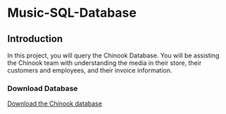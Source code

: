 # Music-SQL-Database
## Introduction
In this project, you will query the Chinook Database. You will be assisting the Chinook team with understanding the media in their store, their customers and employees, and their invoice information.
### Download Database
[Download the Chinook database](https://video.udacity-data.com/topher/2021/March/6053d783_chinook-db/chinook-db.zip)
